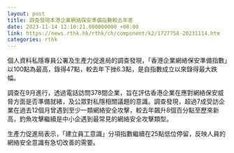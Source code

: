 ```yaml
---
layout: post
title: 調查發現本港企業網絡保安準備指數較去年差
date: 2023-11-14 12:10:21.000000000 +08:00
link: https://news.rthk.hk/rthk/ch/component/k2/1727758-20231114.htm
categories: rthk
---
```


個人資料私隱專員公署及生產力促進局的調查發現，「香港企業網絡保安準備指數」以100點為最高，錄得47點，較去年下挫6.3點，是自指數成立以來錄得最大跌幅。

調查在9月進行，透過電話訪問378間企業，旨在評估香港企業在應對網絡保安威脅方面是否準備就緒，及公眾對私隱相關議題的意識。調查發現，超過7成受訪企業在過去12個月曾遇到至少一類網絡安全攻擊，較去年飆升8個百分點至歷來新高，釣魚攻擊繼續是中小企遇到最常見的網絡安全攻擊類型。 

生產力促進局表示，「建立員工意識」分項指數繼續在25點低位停留，反映人員的網絡安全意識有急切改善的需要。
